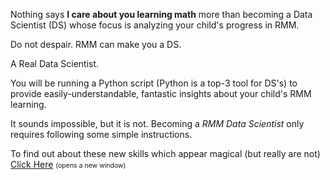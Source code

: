 <p>Nothing says <b>I care about you learning math</b> more than becoming a Data Scientist (DS) whose focus is analyzing your child&#039;s progress in RMM.

<p>Do not despair. RMM can make you a DS.</p>

<p>A Real Data Scientist.</p>

<p>You will be running a Python script (Python is a top-3 tool for DS&#039;s) to provide easily-understandable, fantastic insights about your child&#039;s RMM learning.</p>

<p>It sounds impossible, but it is not. Becoming a <i>RMM Data Scientist</i> only requires following some simple instructions.</p>

<p>To find out about these new skills which appear magical (but really are not) <a target="_blank" href="https://github.com/needMoreCoffeeNow/RightMindMath/blob/main/rmm_analysis_pythton/readmet.txt">Click Here</a> <span style="font-size:75%;">(opens a new window)</span>
